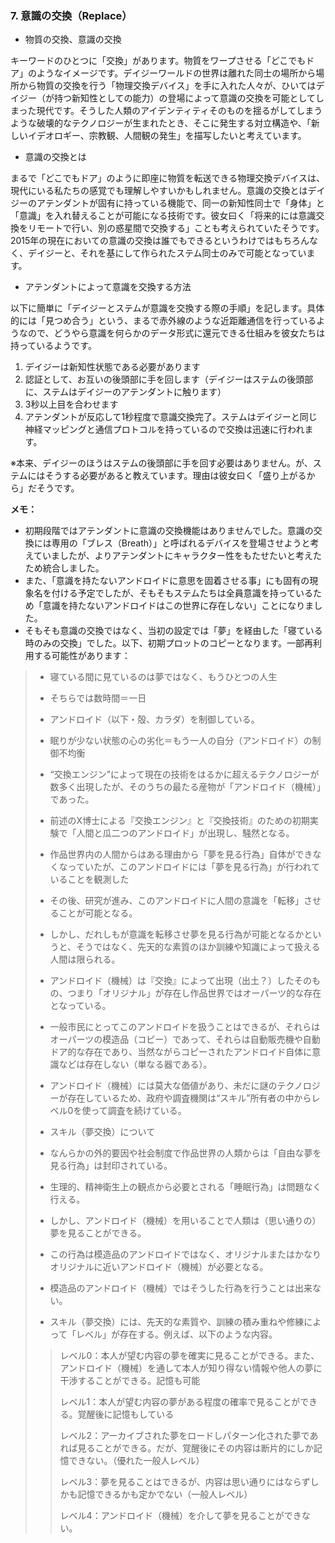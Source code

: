 ### 7. 意識の交換（Replace）

- 物質の交換、意識の交換

キーワードのひとつに「交換」があります。物質をワープさせる「どこでもドア」のようなイメージです。デイジーワールドの世界は離れた同士の場所から場所から物質の交換を行う「物理交換デバイス」を手に入れた人々が、ひいてはデイジー（が持つ新知性としての能力）の登場によって意識の交換を可能としてしまった現代です。そうした人類のアイデンティティそのものを揺るがしてしまうような破壊的なテクノロジーが生まれたとき、そこに発生する対立構造や、「新しいイデオロギー、宗教観、人間観の発生」を描写したいと考えています。

- 意識の交換とは

まるで「どこでもドア」のように即座に物質を転送できる物理交換デバイスは、現代にいる私たちの感覚でも理解しやすいかもしれません。意識の交換とはデイジーのアテンダントが固有に持っている機能で、同一の新知性同士で「身体」と「意識」を入れ替えることが可能になる技術です。彼女曰く「将来的には意識交換をリモートで行い、別の惑星間で交換する」ことも考えられていたそうです。2015年の現在においての意識の交換は誰でもできるというわけではもちろんなく、デイジーと、それを基にして作られたステム同士のみで可能となっています。

- アテンダントによって意識を交換する方法

以下に簡単に「デイジーとステムが意識を交換する際の手順」を記します。具体的には「見つめ合う」という、まるで赤外線のような近距離通信を行っているようなので、どうやら意識を何らかのデータ形式に還元できる仕組みを彼女たちは持っているようです。

1. デイジーは新知性状態である必要があります
2. 認証として、お互いの後頭部に手を回します（デイジーはステムの後頭部に、ステムはデイジーのアテンダントに触ります）
3. 3秒以上目を合わせます
4. アテンダントが反応して1秒程度で意識交換完了。ステムはデイジーと同じ神経マッピングと通信プロトコルを持っているので交換は迅速に行われます。

※本来、デイジーのほうはステムの後頭部に手を回す必要はありません。が、ステムにはそうする必要があると教えています。理由は彼女曰く「盛り上がるから」だそうです。

**メモ：**

- 初期段階ではアテンダントに意識の交換機能はありませんでした。意識の交換には専用の「ブレス（Breath）」と呼ばれるデバイスを登場させようと考えていましたが、よりアテンダントにキャラクター性をもたせたいと考えたため統合しました。
- また、「意識を持たないアンドロイドに意思を固着させる事」にも固有の現象名を付ける予定でしたが、そもそもステムたちは全員意識を持っているため「意識を持たないアンドロイドはこの世界に存在しない」ことになりました。
- そもそも意識の交換ではなく、当初の設定では「夢」を経由した「寝ている時のみの交換」でした。以下、初期プロットのコピーとなります。一部再利用する可能性があります：

> - 寝ている間に見ているのは夢ではなく、もうひとつの人生
> - そちらでは数時間＝一日  
> - アンドロイド（以下・殻、カラダ）を制御している。
> - 眠りが少ない状態の心の劣化＝もう一人の自分（アンドロイド）の制御不均衡
> 
> - “交換エンジン”によって現在の技術をはるかに超えるテクノロジーが数多く出現したが、そのうちの最たる産物が「アンドロイド（機械）」であった。
> - 前述のX博士による『交換エンジン』と『交換技術』のための初期実験で「人間と瓜二つのアンドロイド」が出現し、騒然となる。  
> - 作品世界内の人間からはある理由から「夢を見る行為」自体ができなくなっていたが、このアンドロイドには「夢を見る行為」が行われていることを観測した  
> - その後、研究が進み、このアンドロイドに人間の意識を「転移」させることが可能となる。  
> - しかし、だれしもが意識を転移させ夢を見る行為が可能となるかというと、そうではなく、先天的な素質のほか訓練や知識によって扱える人間は限られる。  
> - アンドロイド（機械）は『交換』によって出現（出土？）したそのもの、つまり「オリジナル」が存在し作品世界ではオーパーツ的な存在となっている。  
> - 一般市民にとってこのアンドロイドを扱うことはできるが、それらはオーパーツの模造品（コピー）であって、それらは自動販売機や自動ドア的な存在であり、当然ながらコピーされたアンドロイド自体に意識などは存在しない（単なる器である）。  
> - アンドロイド（機械）には莫大な価値があり、未だに謎のテクノロジーが存在しているため、政府や調査機関は“スキル”所有者の中からレベル0を使って調査を続けている。
> 
> - スキル（夢交換）について
> - なんらかの外的要因や社会制度で作品世界の人類からは「自由な夢を見る行為」は封印されている。
> - 生理的、精神衛生上の観点から必要とされる「睡眠行為」は問題なく行える。
> - しかし、アンドロイド（機械）を用いることで人類は（思い通りの）夢を見ることができる。
> - この行為は模造品のアンドロイドではなく、オリジナルまたはかなりオリジナルに近いアンドロイド（機械）が必要となる。
> - 模造品のアンドロイド（機械）ではそうした行為を行うことは出来ない。
> - スキル（夢交換）には、先天的な素質や、訓練の積み重ねや修練によって「レベル」が存在する。例えば、以下のような内容。
> 
>> レベル0：本人が望む内容の夢を確実に見ることができる。また、アンドロイド（機械）を通して本人が知り得ない情報や他人の夢に干渉することができる。記憶も可能
>> 
>> レベル1：本人が望む内容の夢がある程度の確率で見ることができる。覚醒後に記憶もしている
>> 
>> レベル2：アーカイブされた夢をロードしパターン化された夢であれば見ることができる。だが、覚醒後にその内容は断片的にしか記憶できない。（優れた一般人レベル）
>> 
>> レベル3：夢を見ることはできるが、内容は思い通りにはならずしかも記憶できるかも定かでない（一般人レベル）
>> 
>> レベル4：アンドロイド（機械）を介して夢を見ることができない。
